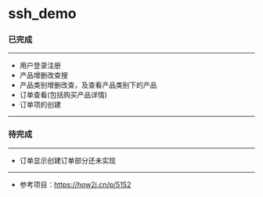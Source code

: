 # ssh_demo
### 已完成
--- 
* 用户登录注册
* 产品增删改查搜
* 产品类别增删改查，及查看产品类别下的产品
* 订单查看(包括购买产品详情)
* 订单项的创建
---
### 待完成
---
* 订单显示创建订单部分还未实现
---
* 参考项目：https://how2j.cn/p/5152
